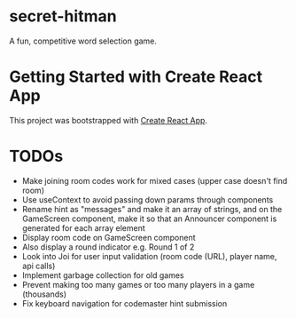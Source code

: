 # secret-hitman
A fun, competitive word selection game. 

# Getting Started with Create React App

This project was bootstrapped with [Create React App](https://github.com/facebook/create-react-app).

# TODOs
* Make joining room codes work for mixed cases (upper case doesn't find room)
* Use useContext to avoid passing down params through components
* Rename hint as "messages" and make it an array of strings, and on the GameScreen component, make it so that an Announcer component is generated for each array element
* Display room code on GameScreen component
* Also display a round indicator e.g. Round 1 of 2
* Look into Joi for user input validation (room code (URL), player name, api calls)
* Implement garbage collection for old games
* Prevent making too many games or too many players in a game (thousands)
* Fix keyboard navigation for codemaster hint submission